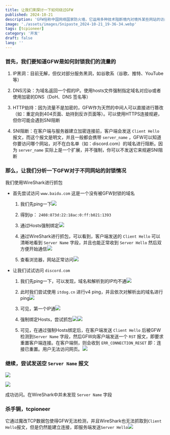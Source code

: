 ```yaml
---
title: 让我们来探讨一下如何绕过GFW
published: 2024-10-21
description: 'GFW俗称中国网络国家防火墙，它运用多种技术阻断境内对境外某些网站的访问，比如谷歌、Discord。但对于某些阻断方式，通过一些手段，我们可以绕过GFW来进行访问'
image: './assets/images/Snipaste_2024-10-21_19-36-34.webp'
tags: [tcpioneer]
category: '开发'
draft: false 
lang: ''
---
```


### 首先，我们要知道GFW是如何封锁我们的流量的

1. IP黑洞：目前无解，但仅对部分服务黑洞，如谷歌系（谷歌、推特、YouTube等）

2. DNS污染：为域名返回一个假的IP。使用hosts文件强制指定域名对应ip或者使用加密的DNS（DoH、DNS 签名等）

3. HTTP劫持：因为流量不是加密的，GFW作为天然的中间人可以直接进行篡改（如：重定向到404页面、劫持到反诈页面等）。可以使用HTTPS连接规避，但你可能会遇到SNI阻断

4. SNI阻断：在客户端与服务器建立加密连接前，客户端会发送 `Client Hello` 报文，而这个报文是明文，并且一般都会携带 `server_name` ，GFW可以知道你要访问哪个网站，对不在白名单（如：discord.com）的域名进行阻断。因为 `server_name` 实际上是一个扩展，并不强制，你可以不发送它来规避SNI阻断

### 那么，让我们分析一下GFW对于不同网站的封锁情况

我们使用WireShark进行抓包

- 首先尝试访问 `www.baidu.com` 这是一个没有被GFW封锁的域名
  
  1. 我们先ping一下![](assets/images/2024-10-21-20-16-48-image.webp)
  
  2. 得到ip： `2408:873d:22:18ac:0:ff:b021:1393` 
  
  3. 通过Hosts强制绑定![](assets/images/2024-10-21-20-18-10-image.webp)
  
  4. 通过WireShark进行抓包，可以看到，客户端发送的 `Client Hello` 可以清晰地看到 `Server Name` 字段，并且也能正常收到 `Server Hello` 然后双方便开始通信![](assets/images/2024-10-21-20-24-03-image.webp)
  
  5. 查看浏览器，网站正常访问![](assets/images/2024-10-21-20-35-29-image.webp)

- 让我们试试访问 `discord.com`
  
  1. 我们先ping一下，可以发现，域名和解析到的IP均不通![](assets/images/2024-10-21-20-27-57-image.webp)
  
  2. 此时我们尝试使用 `itdog.cn` 进行v4 ping，并且依次对解析出的域名进行ping![](assets/images/2024-10-21-20-28-51-image.webp)
  
  3. 可见，第一个IP通![](assets/images/2024-10-21-20-29-40-image.webp)
  
  4. 强制绑定Hosts，尝试抓包![](assets/images/2024-10-21-20-35-58-image.webp)![](assets/images/2024-10-21-20-31-49-image.webp)
  
  5. 可见，在通过强制Hosts绑定后，在客户端发送 `Client Hello` 后被GFW检测到`Server Name` 字段，然后GFW向客户端发送一个 `RST` 报文，即要求重置客户端连接。在客户端侧，则会收到 `ERR_CONNECTION_RESET` 即：连接已重置。用户无法访问网页。![](assets/images/2024-10-21-20-33-23-image.webp)

### 继续，尝试发送空 `Server Name` 报文

![](assets/images/2024-10-21-20-41-37-image.webp)

![](assets/images/2024-10-21-20-41-54-image.webp)

成功访问。在WireShark中并未发现 `Server Name` 字段

### 杀手锏，tcpioneer

它通过魔改TCP数据包使得GFW无法检测，并且WireShark也无法抓取到`Client Hello`报文，但是仍然能建立连接，即服务端发送`Server Hello`![](assets/images/2024-10-21-20-46-44-image.webp)
